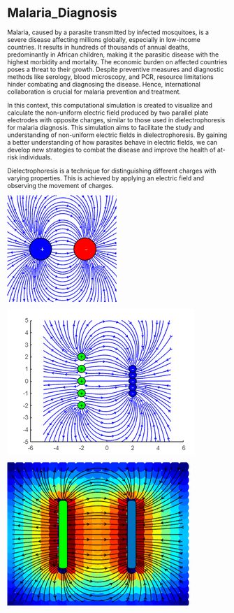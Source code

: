 # Malaria_Diagnosis

Malaria, caused by a parasite transmitted by infected mosquitoes, is a severe disease affecting millions globally, especially in low-income countries. It results in hundreds of thousands of annual deaths, predominantly in African children, making it the parasitic disease with the highest morbidity and mortality. The economic burden on affected countries poses a threat to their growth. Despite preventive measures and diagnostic methods like serology, blood microscopy, and PCR, resource limitations hinder combating and diagnosing the disease. Hence, international collaboration is crucial for malaria prevention and treatment.

In this context, this computational simulation is created to visualize and calculate the non-uniform electric field produced by two parallel plate electrodes with opposite charges, similar to those used in dielectrophoresis for malaria diagnosis. This simulation aims to facilitate the study and understanding of non-uniform electric fields in dielectrophoresis. By gaining a better understanding of how parasites behave in electric fields, we can develop new strategies to combat the disease and improve the health of at-risk individuals.

Dielectrophoresis is a technique for distinguishing different charges with varying properties. This is achieved by applying an electric field and observing the movement of charges.

![S1](simulation.png) 

![S2](simulation_2.png)

![S3](Placa.png)
